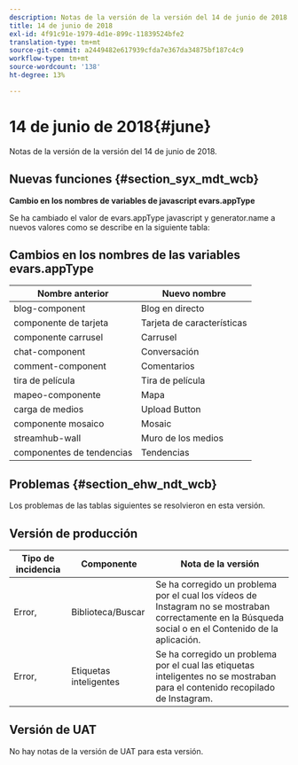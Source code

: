 ```yaml
---
description: Notas de la versión de la versión del 14 de junio de 2018.
title: 14 de junio de 2018
exl-id: 4f91c91e-1979-4d1e-899c-11839524bfe2
translation-type: tm+mt
source-git-commit: a2449482e617939cfda7e367da34875bf187c4c9
workflow-type: tm+mt
source-wordcount: '138'
ht-degree: 13%

---
```


# 14 de junio de 2018{#june}

Notas de la versión de la versión del 14 de junio de 2018.

## Nuevas funciones {#section_syx_mdt_wcb}

**Cambio en los nombres de variables de javascript evars.appType**

Se ha cambiado el valor de evars.appType javascript y generator.name a nuevos valores como se describe en la siguiente tabla:

## Cambios en los nombres de las variables evars.appType

| Nombre anterior | Nuevo nombre |
|---|---|
| blog-component | Blog en directo |
| componente de tarjeta | Tarjeta de características |
| componente carrusel | Carrusel |
| chat-component | Conversación |
| comment-component | Comentarios |
| tira de película | Tira de película |
| mapeo-componente | Mapa |
| carga de medios | Upload Button |
| componente mosaico | Mosaic |
| streamhub-wall | Muro de los medios |
| componentes de tendencias | Tendencias |

## Problemas {#section_ehw_ndt_wcb}

Los problemas de las tablas siguientes se resolvieron en esta versión.

## Versión de producción

| **Tipo de incidencia** | **Componente** | **Nota de la versión** |
|---|---|---|
| Error, | Biblioteca/Buscar | Se ha corregido un problema por el cual los vídeos de Instagram no se mostraban correctamente en la Búsqueda social o en el Contenido de la aplicación. |
| Error, | Etiquetas inteligentes | Se ha corregido un problema por el cual las etiquetas inteligentes no se mostraban para el contenido recopilado de Instagram. |

## Versión de UAT

No hay notas de la versión de UAT para esta versión.

